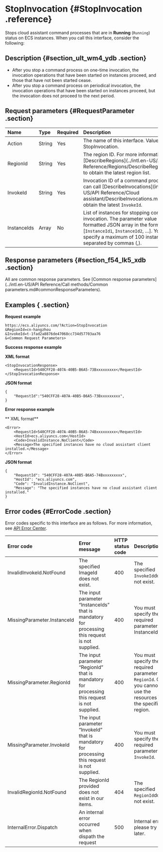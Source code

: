# StopInvocation {#StopInvocation .reference}

Stops cloud assistant command processes that are in **Running** \(`Running`\) status on ECS instances. When you call this interface, consider the following:

## Description {#section_ult_wm4_ydb .section}

-   After you stop a command process on one-time invocation, the invocation operations that have been started on instances proceed, and those that have not been started cease.
-   After you stop a command process on periodical invocation, the invocation operations that have been started on instances proceed, but the invocation does not proceed to the next period.

## Request parameters {#RequestParameter .section}

|Name|Type|Required|Description|
|:---|:---|:-------|:----------|
|Action|String|Yes|The name of this interface. Value: StopInvocation.|
|RegionId|String|Yes|The region ID. For more information, call [DescribeRegions](../intl.en-US/API Reference/Regions/DescribeRegions.md#) to obtain the latest region list.|
|InvokeId|String|Yes|Invocation ID of a command process. You can call [DescribeInvocations](intl.en-US/API Reference/Cloud assistant/DescribeInvocations.md#) to obtain the latest `InvokeId`.|
|InstanceIds|Array|No|List of instances for stopping command invocation. The parameter value is a formatted JSON array in the format of \[`InstanceId1`, `InstanceId2`, …\]. You can specify a maximum of 100 instance IDs separated by commas \(,\).|

## Response parameters {#section_f54_lk5_xdb .section}

All are common response parameters. See [Common response parameters](../intl.en-US/API Reference/Call methods/Common parameters.md#commonResponseParameters).

## Examples { .section}

**Request example** 

```
https://ecs.aliyuncs.com/?Action=StopInvocation
&RegionId=cn-hangzhou
&InvokeId=t-1fad2a8876de47068cc734d57703aa76
&<Common Request Parameters>
```

**Success response example** 

**XML format**

```
<StopInvocationResponse>
    <RequestId>540CFF28-407A-40B5-B6A5-73Bxxxxxxxxx</RequestId>
</StopInvocationResponse>
```

 **JSON format** 

```
{
    "RequestId":"540CFF28-407A-40B5-B6A5-73Bxxxxxxxxx",
}
```

**Error response example** 

** XML format** 

```
<Error>
    <RequestId>540CFF28-407A-40B5-B6A5-74Bxxxxxxxxx</RequestId>
    <HostId>ecs.aliyuncs.com</HostId>
    <Code>InvalidInstance.NoClient</Code>
    <Message>The specified instances have no cloud assistant client installed.</Message>
</Error>
```

 **JSON format** 

```
{
    "RequestId": "540CFF28-407A-40B5-B6A5-74Bxxxxxxxxx",
    "HostId": "ecs.aliyuncs.com",
    "Code": "InvalidInstance.NoClient",
    "Message": "The specified instances have no cloud assistant client installed."
}
```

## Error codes {#ErrorCode .section}

Error codes specific to this interface are as follows. For more information, see [API Error Center](https://error-center.alibabacloud.com/status/product/Ecs).

|Error code|Error message|HTTP status code|Description|
|:---------|:------------|:---------------|:----------|
|InvalidInvokeId.NotFound|The specified ImageId does not exist.|400|The specified `InvokeId`does not exist.|
|MissingParameter.InstanceId|The input parameter “InstanceIds” that is mandatory for processing this request is not supplied.|400|You must specify the required parameter of InstanceIds.|
|MissingParameter.RegionId|The input parameter “RegionId” that is mandatory for processing this request is not supplied.|400|You must specify the required parameter of `RegionId`. Or you cannot use the resources in the specified region.|
|MissingParameter.InvokeId|The input parameter “InvokeId” that is mandatory for processing this request is not supplied.|400|You must specify the required parameter `InvokeId`.|
|InvalidRegionId.NotFound|The RegionId provided does not exist in our items.|404|The specified `RegionId`does not exist.|
|InternalError.Dispatch|An internal error occurred when dispath the request|500|Internal error, please try later.|

